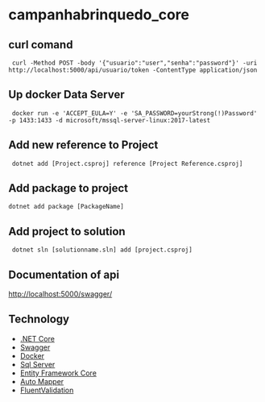 # campanhabrinquedo_core

## curl comand

```#!/bin/bash
 curl -Method POST -body '{"usuario":"user","senha":"password"}' -uri http://localhost:5000/api/usuario/token -ContentType application/json
```

## Up docker Data Server

```#!/bin/bash
 docker run -e 'ACCEPT_EULA=Y' -e 'SA_PASSWORD=yourStrong(!)Password' -p 1433:1433 -d microsoft/mssql-server-linux:2017-latest
```

## Add new reference to Project

```#!/bin/bash
 dotnet add [Project.csproj] reference [Project Reference.csproj]
```

## Add package to project

```#!/bin/bash
dotnet add package [PackageName]
```

## Add project to solution

```#!/bin/bash
 dotnet sln [solutionname.sln] add [project.csproj]
```

## Documentation of api

<http://localhost:5000/swagger/>

## Technology

* [.NET Core](https://www.microsoft.com/net/core)
* [Swagger](https://swagger.io/)
* [Docker](https://www.docker.com/)
* [Sql Server](https://www.microsoft.com/en-us/sql-server/sql-server-2017)
* [Entity Framework Core](https://docs.microsoft.com/en-us/ef/#pivot=efcore)
* [Auto Mapper](http://automapper.org/)
* [FluentValidation](https://github.com/JeremySkinner/FluentValidation)